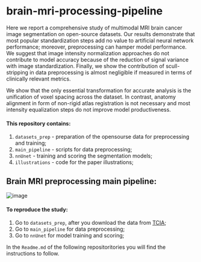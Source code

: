 # brain-mri-processing-pipeline
Here we report a comprehensive study of multimodal MRI brain cancer image segmentation on open-source datasets. Our results demonstrate that most popular standardization steps add no value to artificial neural network performance; moreover, preprocessing can hamper model performance. We suggest that image intensity normalization approaches do not contribute to model accuracy because of the reduction of signal variance with image standardization. Finally, we show the contribution of scull-stripping in data preprocessing is almost negligible if measured in terms of clinically relevant metrics.

We show that the only essential transformation for accurate analysis is the unification of voxel spacing across the dataset. In contrast, anatomy alignment in form of non-rigid atlas registration is not necessary and most intensity equalization steps do not improve model productiveness. 

#### This repository contains:
1. `datasets_prep` - preparation of the opensourse data for preprocessing and training;
3. `main_pipeline` - scripts for data preprocessing;
4. `nnUnet` - training and scoring  the segmentation models;
5. `illustrations` - code for the paper illustrations;

## Brain MRI preprocessing main pipeline:
![image](/illustrations/abstract.png)


#### To reproduce the study:
1. Go to `datasets_prep`, after you download the data from [TCIA](https://www.cancerimagingarchive.net/);
2. Go to `main_pipeline` for data preprocessing;
3. Go to `nnUnet` for model training and scoring;

In the `Readme.md` of the following repositoritories you will find the instructions to follow.
